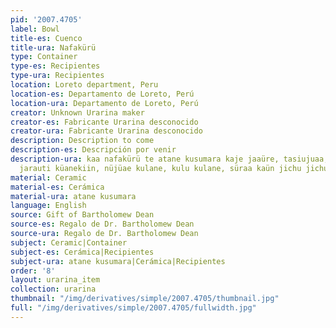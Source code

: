 ```yaml
---
pid: '2007.4705'
label: Bowl
title-es: Cuenco
title-ura: Nafakürü
type: Container
type-es: Recipientes
type-ura: Recipientes
location: Loreto department, Peru
location-es: Departamento de Loreto, Perú
location-ura: Departamento de Loreto, Perú
creator: Unknown Urarina maker
creator-es: Fabricante Urarina desconocido
creator-ura: Fabricante Urarina desconocido
description: Description to come
description-es: Descripción por venir
description-ura: kaa nafakürü te atane kusumara kaje jaaüre, tasiujuaa, jujururuetiin,
  jarauti küanekiin, nüjüae kulane, kulu kulane, süraa kaün jichu jichueriin.
material: Ceramic
material-es: Cerámica
material-ura: atane kusumara
language: English
source: Gift of Bartholomew Dean
source-es: Regalo de Dr. Bartholomew Dean
source-ura: Regalo de Dr. Bartholomew Dean
subject: Ceramic|Container
subject-es: Cerámica|Recipientes
subject-ura: atane kusumara|Cerámica|Recipientes
order: '8'
layout: urarina_item
collection: urarina
thumbnail: "/img/derivatives/simple/2007.4705/thumbnail.jpg"
full: "/img/derivatives/simple/2007.4705/fullwidth.jpg"
---
```

